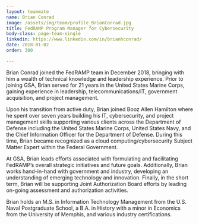 ```yaml
---
layout: teammate
name: Brian Conrad
image: /assets/img/team/profile_BrianConrad.jpg
title: FedRAMP Program Manager for Cybersecurity
body-class: page-team-single
linkedin: https://www.linkedin.com/in/brianhconrad/
date: 2018-01-02
order: 300

---
```

Brian Conrad joined the FedRAMP team in December 2018, bringing with him a wealth of technical knowledge and leadership experience. Prior to joining GSA, Brian served for 21 years in the United States Marine Corps, gaining experience in leadership, telecommunications/IT, government acquisition, and project management.

Upon his transition from active duty, Brian joined Booz Allen Hamilton where he spent over seven years building his IT, cybersecurity, and project management skills supporting various clients across the Department of Defense including the United States Marine Corps, United States Navy, and the Chief Information Officer for the Department of Defense. During this time, Brian became recognized as a cloud computing/cybersecurity Subject Matter Expert within the Federal Government.

At GSA, Brian leads efforts associated with formulating and facilitating FedRAMP’s overall strategic initiatives and future goals. Additionally, Brian works hand-in-hand with government and industry, developing an understanding of emerging technology and innovation. Finally, in the short term, Brian will be supporting Joint Authorization Board efforts by leading on-going assessment and authorization activities.

Brian holds an M.S. in Information Technology Management from the U.S. Naval Postgraduate School, a B.A. in History with a minor in Economics from the University of Memphis, and various industry certifications.
